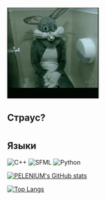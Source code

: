 ![Header](HLN7.gif)

## __Страус?__

#

## __Языки__

![C++](https://img.shields.io/badge/C++-000000?style=for-the-badge&logo=c%2B%2B&&logoColor=ffffff&style=social)
![SFML](https://img.shields.io/badge/SFML-000000?style=for-the-badge&logo=sfml&logoColor=&style=social)
![Python](https://img.shields.io/badge/Python-000000?style=for-the-badge&logo=python&logoColor=3671a4&style=social)

[![PELENIUM's GitHub stats](https://github-readme-stats.vercel.app/api?username=PELENIUM&show_icons=true&theme=onedark)](https://github.com/PELENIUM/github-readme-stats)

[![Top Langs](https://github-readme-stats.vercel.app/api/top-langs/?username=pelenium&theme=onedark)](https://github.com/pelenium/github-readme-stats)

